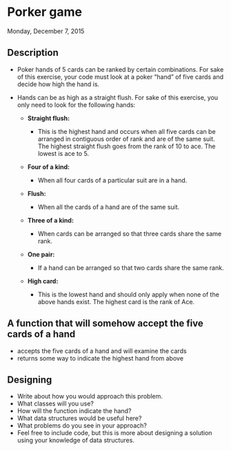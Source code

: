 # Porker game

Monday, December 7, 2015

## Description
- Poker hands of 5 cards can be ranked by certain combinations. For sake of this exercise, your code must look at a poker “hand” of five cards and decide how high the hand is.
- Hands can be as high as a straight flush.  For sake of this exercise, you only need to look for the following hands:

    - **Straight flush:**
        - This is the highest hand and occurs when all five cards can be arranged in contiguous order of rank and are of the same suit.  The highest straight flush goes from the rank of 10 to ace.  The lowest is ace to 5.

    - **Four of a kind:**
        - When all four cards of a particular suit are in a hand.

    - **Flush:**
        - When all the cards of a hand are of the same suit.

    - **Three of a kind:**
        - When cards can be arranged so that three cards share the same rank.

    - **One pair:**
        - If a hand can be arranged so that two cards share the same rank.

    - **High card:**
        - This is the lowest hand and should only apply when none of the above hands exist.  The highest card is the rank of Ace.

 
## A function that will somehow accept the five cards of a hand
- accepts the five cards of a hand and will examine the cards
- returns some way to indicate the highest hand from above


## Designing
- Write about how you would approach this problem.
- What classes will you use?
- How will the function indicate the hand?
- What data structures would be useful here? 
- What problems do you see in your approach?
- Feel free to include code, but this is more about designing a solution using your knowledge of data structures.

